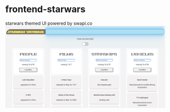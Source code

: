 # frontend-starwars
starwars themed UI powered by swapi.co
![light mode](./screenshots/lightmode.png)
